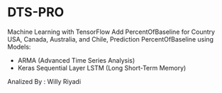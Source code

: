 # DTS-PRO
Machine Learning with TensorFlow
Add PercentOfBaseline for Country USA, Canada, Australia, and Chile, Prediction PercentOfBaseline using Models:
- ARMA (Advanced Time Series Analysis)
- Keras Sequential Layer LSTM (Long Short-Term Memory)

Analized By : Willy Riyadi
